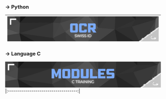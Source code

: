 ### → Python
| [![OCR Project](images/ocr.png)](https://github.com/MatthieuGillieron/ocr_project)
|:-----------------------------------:|
### → Language C
[![Modules C](images/modules.png)](https://github.com/MatthieuGillieron/modules_C)
|:-----------------------------------:|
